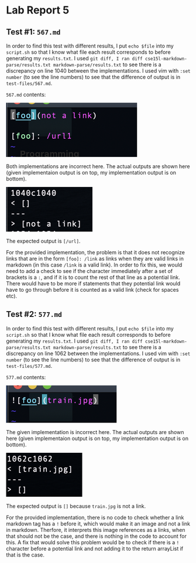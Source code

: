 # Lab Report 5

## Test #1: `567.md`
In order to find this test with different results, I put `echo $file` into my `script.sh` so that I know what file each result corresponds to before generating my `results.txt`. I used `git diff, I ran diff cse15l-markdown-parse/results.txt markdown-parse/results.txt` to see there is a discrepancy on line 1040 between the implementations. I used vim with `:set number` (to see the line numbers) to see that the difference of output is in `test-files/567.md`.


`567.md` contents:

![contents 1](./labreport5assets/contents1.png)

Both implementations are incorrect here. The actual outputs are shown here (given implementaion output is on top, my implementation output is on bottom).

![actual outputs 1](./labreport5assets/actual1.png)

The expected output is `[/url]`.

For the provided implementation, the problem is that it does not recognize links that are in the form `[foo]: /link` as links when they are valid links in markdown (in this case `/link` is a valid link). In order to fix this, we would need to add a check to see if the character immediately after a set of brackets is a `:`, and if it is to count the rest of that line as a potential link. There would have to be more if statements that they potential link would have to go through before it is counted as a valid link (check for spaces etc).


## Test #2: `577.md`
In order to find this test with different results, I put `echo $file` into my `script.sh` so that I know what file each result corresponds to before generating my `results.txt`. I used `git diff, I ran diff cse15l-markdown-parse/results.txt markdown-parse/results.txt` to see there is a discrepancy on line 1062 between the implementations. I used vim with `:set number` (to see the line numbers) to see that the difference of output is in `test-files/577.md`.

`577.md` contents:

![contents 2](./labreport5assets/contents2.png)

The given implementation is incorrect here. The actual outputs are shown here (given implementaion output is on top, my implementation output is on bottom). 

![actual outputs 2](./labreport5assets/actual2.png)

The expected output is `[]` because `train.jpg` is not a link.

For the provided implementation, there is no code to check whether a link markdown tag has a `!` before it, which would make it an image and not a link in markdown. Therfore, it interprets this image references as a links, when that should not be the case, and there is nothing in the code to account for this. A fix that would solve this problem would be to check if there is a `!` character before a potential link and not adding it to the return arrayList if that is the case.

